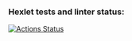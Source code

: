 ### Hexlet tests and linter status:
[![Actions Status](https://github.com/Volkovskiy/devops-for-programmers-project-lvl1/workflows/hexlet-check/badge.svg)](https://github.com/Volkovskiy/devops-for-programmers-project-lvl1/actions)